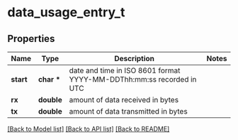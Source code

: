 # data_usage_entry_t

## Properties
Name | Type | Description | Notes
------------ | ------------- | ------------- | -------------
**start** | **char \*** | date and time in ISO 8601 format YYYY-MM-DDThh:mm:ss recorded in UTC | 
**rx** | **double** | amount of data received in bytes | 
**tx** | **double** | amount of data transmitted in bytes | 

[[Back to Model list]](../README.md#documentation-for-models) [[Back to API list]](../README.md#documentation-for-api-endpoints) [[Back to README]](../README.md)


